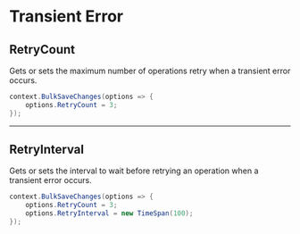 # Transient Error

## RetryCount
Gets or sets the maximum number of operations retry when a transient error occurs.


```csharp
context.BulkSaveChanges(options => {
	options.RetryCount = 3;
});
```

---

## RetryInterval
Gets or sets the interval to wait before retrying an operation when a transient error occurs.


```csharp
context.BulkSaveChanges(options => {
	options.RetryCount = 3;
	options.RetryInterval = new TimeSpan(100);
});

```
